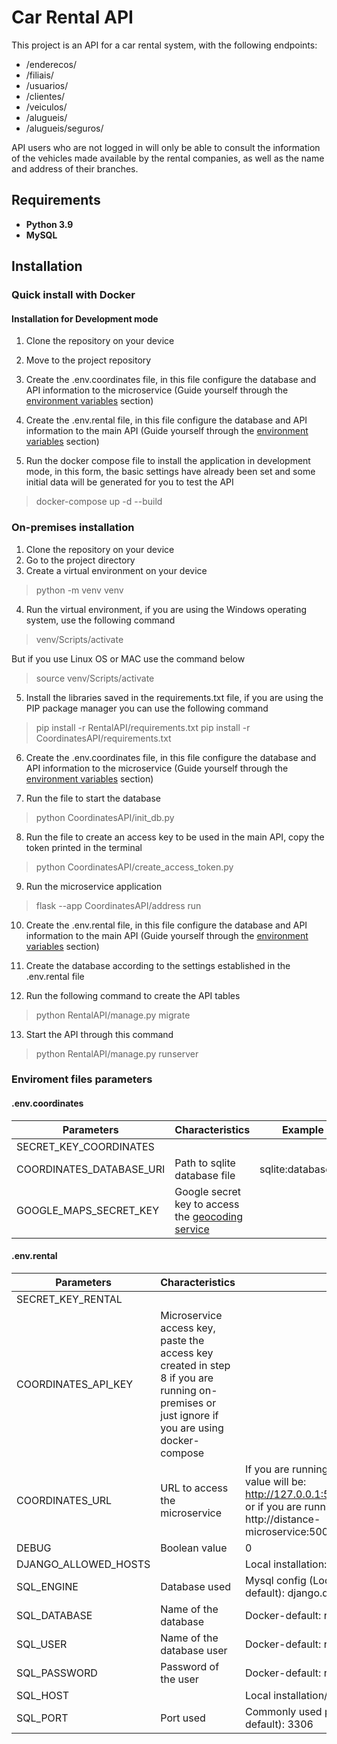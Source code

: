 # Car Rental API

This project is an API for a car rental system, with the following endpoints:

- /enderecos/
- /filiais/
- /usuarios/
- /clientes/
- /veiculos/
- /alugueis/
- /alugueis/seguros/

API users who are not logged in will only be able to consult the information of the vehicles made available by the rental companies, as well as the name and address of their branches.

## Requirements
* **Python 3.9**
* **MySQL**

## Installation
### Quick install with Docker
#### Installation for Development mode
1. Clone the repository on your device

2. Move to the project repository

3. Create the .env.coordinates file, in this file configure the database and API information to the microservice (Guide yourself through the [environment variables](https://github.com/MatheusSC017/Rental-of-vehicles#enviroment-files-parameters) section)

4. Create the .env.rental file, in this file configure the database and API information to the main API (Guide yourself through the [environment variables](https://github.com/MatheusSC017/Rental-of-vehicles#enviroment-files-parameters) section)

5. Run the docker compose file to install the application in development mode, in this form, the basic settings have already been set and some initial data will be generated for you to test the API
> docker-compose up -d --build 

### On-premises installation
1. Clone the repository on your device
2. Go to the project directory
3. Create a virtual environment on your device
> python -m venv venv 

4. Run the virtual environment, if you are using the Windows operating system, use the following command
> venv/Scripts/activate

But if you use Linux OS or MAC use the command below
> source venv/Scripts/activate

5. Install the libraries saved in the requirements.txt file, if you are using the PIP package manager you can use the following command
> pip install -r RentalAPI/requirements.txt
> pip install -r CoordinatesAPI/requirements.txt

6. Create the .env.coordinates file, in this file configure the database and API information to the microservice (Guide yourself through the [environment variables](https://github.com/MatheusSC017/Rental-of-vehicles#enviroment-files-parameters) section)

7. Run the file to start the database 
> python CoordinatesAPI/init_db.py 

8. Run the file to create an access key to be used in the main API, copy the token printed in the terminal
> python CoordinatesAPI/create_access_token.py 

9. Run the microservice application
> flask --app CoordinatesAPI/address run

10. Create the .env.rental file, in this file configure the database and API information to the main API (Guide yourself through the [environment variables](https://github.com/MatheusSC017/Rental-of-vehicles#enviroment-files-parameters) section)

11. Create the database according to the settings established in the .env.rental file
12. Run the following command to create the API tables
> python RentalAPI/manage.py migrate
13. Start the API through this command
> python RentalAPI/manage.py runserver

### Enviroment files parameters
#### .env.coordinates

Parameters | Characteristics                                       | Example
--- |-------------------------------------------------------| ---
SECRET_KEY_COORDINATES |                                                       |
COORDINATES_DATABASE_URI | Path to sqlite database file                          | sqlite:database.db
GOOGLE_MAPS_SECRET_KEY | Google secret key to access the [geocoding service](https://developers.google.com/maps/documentation/geocoding/overview?hl=pt-br) |

#### .env.rental

Parameters | Characteristics                                                                                                                         | Example
--- |-----------------------------------------------------------------------------------------------------------------------------------------| ---
SECRET_KEY_RENTAL |                                                                                                                                         | 
COORDINATES_API_KEY | Microservice access key, paste the access key created in step 8 if you are running on-premises or just ignore if you are using docker-compose | 
COORDINATES_URL | URL to access the microservice                                                                                                          | If you are running locally on port 5000, the value will be: http://127.0.0.1:5000/v1/distance/addresses or if you are running using docker set it to http://distance-microservice:5000/v1/distance/addresses
DEBUG | Boolean value                                                                                                                           | 0
DJANGO_ALLOWED_HOSTS |                                                                                                                                         | Local installation: localhost 127.0.0.1 [::1]
SQL_ENGINE | Database used                                                                                                                           | Mysql config (Local installation/ Docker-default): django.db.backends.mysql
SQL_DATABASE | Name of the database                                                                                                                    | Docker-default: rental-of-vehicles
SQL_USER | Name of the database user                                                                                                               | Docker-default: rental_database_user
SQL_PASSWORD | Password of the user                                                                                                                    | Docker-default: rental_database_password
SQL_HOST |                                                                                                                                         | Local installation/ Docker-default: 127.0.0.1
SQL_PORT | Port used                                                                                                                               | Commonly used port for mysql (Docker-default): 3306

